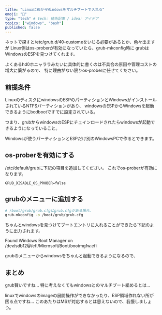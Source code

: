 ```yaml
---
title: "Linuxに後からWindowsをマルチブートで入れる"
emoji: "🍣"
type: "tech" # tech: 技術記事 / idea: アイデア
topics: ["windows", "bash"]
published: false
---
```


ネットで探すと/etc/grub.d/40-customeをいじる必要があるとか、色々出ますが
Linux側はos-proberが有効になっていたら、grub-mkconfig時に
grubはWindowsのESPを見つけてくれます。

よくあるhd0ホニャララみたいに具体的に書くのは不具合の原因や管理コストの増大に繋がるので、
特に理由がない限りos-proberに任せてください。

## 前提条件

LinuxのディスクにwindowsのESPのパーティションとWindowsがインストールされているNTFSパーティションがあり、
windowsのESPからWindowsを起動できるようにbcdbootですでに設定されている。

つまり、grubからwindowsのESPにチェインロードされたらwindowsが起動できるようになっていること。

Windowsが使うパーティションとESPだけ別のWindowsPCで作るとできます。

## os-proberを有効にする

/etc/default/grubに下記の項目を追加してください。
これでos-proberが有効になります。

```bash:/etc/default/grub
GRUB_DISABLE_OS_PROBER=false
```

## grubのメニューに追加する

```bash
# /boot/grub/grub.cfgにgrub.cfgがある場合。
grub-mkconfig -o /boot/grub/grub.cfg
```

ちゃんとwindowsを見つけてブートエントリに入れることができたら下記のように出力されます。

Found Windows Boot Manager on /dev/sdb12@/efi/Microsoft/Boot/bootmgfw.efi

grubのメニューからwindowsをちゃんと起動できるようになるので、

## まとめ

grub賢いですね...
特に考えなくてもwindowsとのマルチブート組めるとは...

linuxでwindowsのimageの展開操作ができなかったり、ESP領域作れない所が
困る点ですね...
このあたりはMSが対応するとは思えないので、我慢しましょう。
